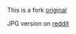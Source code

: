 This is a fork [original](https://www.sharelatex.com/read/ntnvrcqtsfmh)

JPG version on [reddit](https://www.reddit.com/r/baduk/comments/823jwk/i_made_a_a2sized_how_to_play_go_poster_for_my/)
